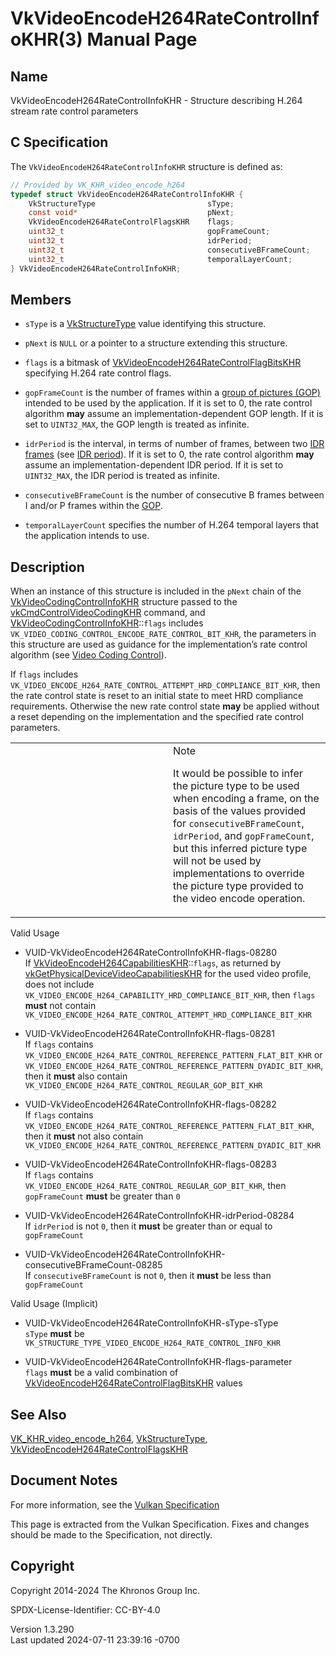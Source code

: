 # VkVideoEncodeH264RateControlInfoKHR(3) Manual Page

## Name

VkVideoEncodeH264RateControlInfoKHR - Structure describing H.264 stream
rate control parameters



## <a href="#_c_specification" class="anchor"></a>C Specification

The `VkVideoEncodeH264RateControlInfoKHR` structure is defined as:

``` c
// Provided by VK_KHR_video_encode_h264
typedef struct VkVideoEncodeH264RateControlInfoKHR {
    VkStructureType                         sType;
    const void*                             pNext;
    VkVideoEncodeH264RateControlFlagsKHR    flags;
    uint32_t                                gopFrameCount;
    uint32_t                                idrPeriod;
    uint32_t                                consecutiveBFrameCount;
    uint32_t                                temporalLayerCount;
} VkVideoEncodeH264RateControlInfoKHR;
```

## <a href="#_members" class="anchor"></a>Members

- `sType` is a [VkStructureType](https://registry.khronos.org/vulkan/specs/1.3-extensions/man/html/VkStructureType.html) value identifying
  this structure.

- `pNext` is `NULL` or a pointer to a structure extending this
  structure.

- `flags` is a bitmask of
  [VkVideoEncodeH264RateControlFlagBitsKHR](https://registry.khronos.org/vulkan/specs/1.3-extensions/man/html/VkVideoEncodeH264RateControlFlagBitsKHR.html)
  specifying H.264 rate control flags.

- `gopFrameCount` is the number of frames within a <a
  href="https://registry.khronos.org/vulkan/specs/1.3-extensions/html/vkspec.html#encode-h264-gop"
  target="_blank" rel="noopener">group of pictures (GOP)</a> intended to
  be used by the application. If it is set to 0, the rate control
  algorithm **may** assume an implementation-dependent GOP length. If it
  is set to `UINT32_MAX`, the GOP length is treated as infinite.

- `idrPeriod` is the interval, in terms of number of frames, between two
  <a
  href="https://registry.khronos.org/vulkan/specs/1.3-extensions/html/vkspec.html#encode-h264-idr-pic"
  target="_blank" rel="noopener">IDR frames</a> (see <a
  href="https://registry.khronos.org/vulkan/specs/1.3-extensions/html/vkspec.html#encode-h264-idr-period"
  target="_blank" rel="noopener">IDR period</a>). If it is set to 0, the
  rate control algorithm **may** assume an implementation-dependent IDR
  period. If it is set to `UINT32_MAX`, the IDR period is treated as
  infinite.

- `consecutiveBFrameCount` is the number of consecutive B frames between
  I and/or P frames within the <a
  href="https://registry.khronos.org/vulkan/specs/1.3-extensions/html/vkspec.html#encode-h264-gop"
  target="_blank" rel="noopener">GOP</a>.

- `temporalLayerCount` specifies the number of H.264 temporal layers
  that the application intends to use.

## <a href="#_description" class="anchor"></a>Description

When an instance of this structure is included in the `pNext` chain of
the [VkVideoCodingControlInfoKHR](https://registry.khronos.org/vulkan/specs/1.3-extensions/man/html/VkVideoCodingControlInfoKHR.html)
structure passed to the
[vkCmdControlVideoCodingKHR](https://registry.khronos.org/vulkan/specs/1.3-extensions/man/html/vkCmdControlVideoCodingKHR.html) command,
and
[VkVideoCodingControlInfoKHR](https://registry.khronos.org/vulkan/specs/1.3-extensions/man/html/VkVideoCodingControlInfoKHR.html)::`flags`
includes `VK_VIDEO_CODING_CONTROL_ENCODE_RATE_CONTROL_BIT_KHR`, the
parameters in this structure are used as guidance for the
implementation’s rate control algorithm (see <a
href="https://registry.khronos.org/vulkan/specs/1.3-extensions/html/vkspec.html#video-coding-control"
target="_blank" rel="noopener">Video Coding Control</a>).

If `flags` includes
`VK_VIDEO_ENCODE_H264_RATE_CONTROL_ATTEMPT_HRD_COMPLIANCE_BIT_KHR`, then
the rate control state is reset to an initial state to meet HRD
compliance requirements. Otherwise the new rate control state **may** be
applied without a reset depending on the implementation and the
specified rate control parameters.

<table>
<colgroup>
<col style="width: 50%" />
<col style="width: 50%" />
</colgroup>
<tbody>
<tr>
<td class="icon"><em></em></td>
<td class="content">Note
<p>It would be possible to infer the picture type to be used when
encoding a frame, on the basis of the values provided for
<code>consecutiveBFrameCount</code>, <code>idrPeriod</code>, and
<code>gopFrameCount</code>, but this inferred picture type will not be
used by implementations to override the picture type provided to the
video encode operation.</p></td>
</tr>
</tbody>
</table>

Valid Usage

- <a href="#VUID-VkVideoEncodeH264RateControlInfoKHR-flags-08280"
  id="VUID-VkVideoEncodeH264RateControlInfoKHR-flags-08280"></a>
  VUID-VkVideoEncodeH264RateControlInfoKHR-flags-08280  
  If
  [VkVideoEncodeH264CapabilitiesKHR](https://registry.khronos.org/vulkan/specs/1.3-extensions/man/html/VkVideoEncodeH264CapabilitiesKHR.html)::`flags`,
  as returned by
  [vkGetPhysicalDeviceVideoCapabilitiesKHR](https://registry.khronos.org/vulkan/specs/1.3-extensions/man/html/vkGetPhysicalDeviceVideoCapabilitiesKHR.html)
  for the used video profile, does not include
  `VK_VIDEO_ENCODE_H264_CAPABILITY_HRD_COMPLIANCE_BIT_KHR`, then `flags`
  **must** not contain
  `VK_VIDEO_ENCODE_H264_RATE_CONTROL_ATTEMPT_HRD_COMPLIANCE_BIT_KHR`

- <a href="#VUID-VkVideoEncodeH264RateControlInfoKHR-flags-08281"
  id="VUID-VkVideoEncodeH264RateControlInfoKHR-flags-08281"></a>
  VUID-VkVideoEncodeH264RateControlInfoKHR-flags-08281  
  If `flags` contains
  `VK_VIDEO_ENCODE_H264_RATE_CONTROL_REFERENCE_PATTERN_FLAT_BIT_KHR` or
  `VK_VIDEO_ENCODE_H264_RATE_CONTROL_REFERENCE_PATTERN_DYADIC_BIT_KHR`,
  then it **must** also contain
  `VK_VIDEO_ENCODE_H264_RATE_CONTROL_REGULAR_GOP_BIT_KHR`

- <a href="#VUID-VkVideoEncodeH264RateControlInfoKHR-flags-08282"
  id="VUID-VkVideoEncodeH264RateControlInfoKHR-flags-08282"></a>
  VUID-VkVideoEncodeH264RateControlInfoKHR-flags-08282  
  If `flags` contains
  `VK_VIDEO_ENCODE_H264_RATE_CONTROL_REFERENCE_PATTERN_FLAT_BIT_KHR`,
  then it **must** not also contain
  `VK_VIDEO_ENCODE_H264_RATE_CONTROL_REFERENCE_PATTERN_DYADIC_BIT_KHR`

- <a href="#VUID-VkVideoEncodeH264RateControlInfoKHR-flags-08283"
  id="VUID-VkVideoEncodeH264RateControlInfoKHR-flags-08283"></a>
  VUID-VkVideoEncodeH264RateControlInfoKHR-flags-08283  
  If `flags` contains
  `VK_VIDEO_ENCODE_H264_RATE_CONTROL_REGULAR_GOP_BIT_KHR`, then
  `gopFrameCount` **must** be greater than `0`

- <a href="#VUID-VkVideoEncodeH264RateControlInfoKHR-idrPeriod-08284"
  id="VUID-VkVideoEncodeH264RateControlInfoKHR-idrPeriod-08284"></a>
  VUID-VkVideoEncodeH264RateControlInfoKHR-idrPeriod-08284  
  If `idrPeriod` is not `0`, then it **must** be greater than or equal
  to `gopFrameCount`

- <a
  href="#VUID-VkVideoEncodeH264RateControlInfoKHR-consecutiveBFrameCount-08285"
  id="VUID-VkVideoEncodeH264RateControlInfoKHR-consecutiveBFrameCount-08285"></a>
  VUID-VkVideoEncodeH264RateControlInfoKHR-consecutiveBFrameCount-08285  
  If `consecutiveBFrameCount` is not `0`, then it **must** be less than
  `gopFrameCount`

Valid Usage (Implicit)

- <a href="#VUID-VkVideoEncodeH264RateControlInfoKHR-sType-sType"
  id="VUID-VkVideoEncodeH264RateControlInfoKHR-sType-sType"></a>
  VUID-VkVideoEncodeH264RateControlInfoKHR-sType-sType  
  `sType` **must** be
  `VK_STRUCTURE_TYPE_VIDEO_ENCODE_H264_RATE_CONTROL_INFO_KHR`

- <a href="#VUID-VkVideoEncodeH264RateControlInfoKHR-flags-parameter"
  id="VUID-VkVideoEncodeH264RateControlInfoKHR-flags-parameter"></a>
  VUID-VkVideoEncodeH264RateControlInfoKHR-flags-parameter  
  `flags` **must** be a valid combination of
  [VkVideoEncodeH264RateControlFlagBitsKHR](https://registry.khronos.org/vulkan/specs/1.3-extensions/man/html/VkVideoEncodeH264RateControlFlagBitsKHR.html)
  values

## <a href="#_see_also" class="anchor"></a>See Also

[VK_KHR_video_encode_h264](https://registry.khronos.org/vulkan/specs/1.3-extensions/man/html/VK_KHR_video_encode_h264.html),
[VkStructureType](https://registry.khronos.org/vulkan/specs/1.3-extensions/man/html/VkStructureType.html),
[VkVideoEncodeH264RateControlFlagsKHR](https://registry.khronos.org/vulkan/specs/1.3-extensions/man/html/VkVideoEncodeH264RateControlFlagsKHR.html)

## <a href="#_document_notes" class="anchor"></a>Document Notes

For more information, see the <a
href="https://registry.khronos.org/vulkan/specs/1.3-extensions/html/vkspec.html#VkVideoEncodeH264RateControlInfoKHR"
target="_blank" rel="noopener">Vulkan Specification</a>

This page is extracted from the Vulkan Specification. Fixes and changes
should be made to the Specification, not directly.

## <a href="#_copyright" class="anchor"></a>Copyright

Copyright 2014-2024 The Khronos Group Inc.

SPDX-License-Identifier: CC-BY-4.0

Version 1.3.290  
Last updated 2024-07-11 23:39:16 -0700
